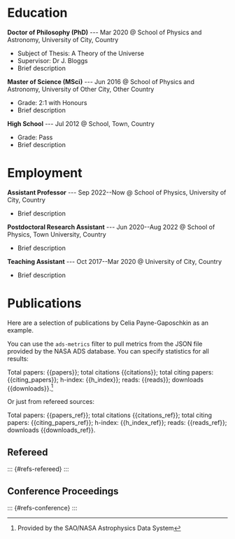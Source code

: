 # Education

**Doctor of Philosophy (PhD)** --- Mar 2020 @ School of Physics and
Astronomy, University of City, Country

- Subject of Thesis: A Theory of the Universe
- Supervisor: Dr J. Bloggs
- Brief description

**Master of Science (MSci)** --- Jun 2016 @ School of Physics and Astronomy,
University of Other City, Other Country

- Grade: 2:1 with Honours
- Brief description

**High School** --- Jul 2012 @ School, Town, Country

- Grade: Pass
- Brief description

# Employment

**Assistant Professor** --- Sep 2022--Now @ School of Physics,
University of City, Country

- Brief description

**Postdoctoral Research Assistant** --- Jun 2020--Aug 2022 @ School of Physics,
Town University, Country

- Brief description

**Teaching Assistant** --- Oct 2017--Mar 2020 @ University of City, Country

- Brief description

# Publications

Here are a selection of publications by Celia Payne-Gaposchkin as an example.

You can use the `ads-metrics` filter to pull metrics from the JSON file provided by the NASA ADS database. You can specify statistics for all results: 

Total papers: {{papers}}; total citations {{citations}}; total citing papers: {{citing_papers}}; h-index: {{h_index}}; reads: {{reads}}; downloads {{downloads}}.[^1]

[^1]: Provided by the SAO/NASA Astrophysics Data System

Or just from refereed sources: 

Total papers: {{papers_ref}}; total citations {{citations_ref}}; total citing papers: {{citing_papers_ref}}; h-index: {{h_index_ref}}; reads: {{reads_ref}}; downloads {{downloads_ref}}.

## Refereed

::: {#refs-refereed}
:::

## Conference Proceedings

::: {#refs-conference}
:::
